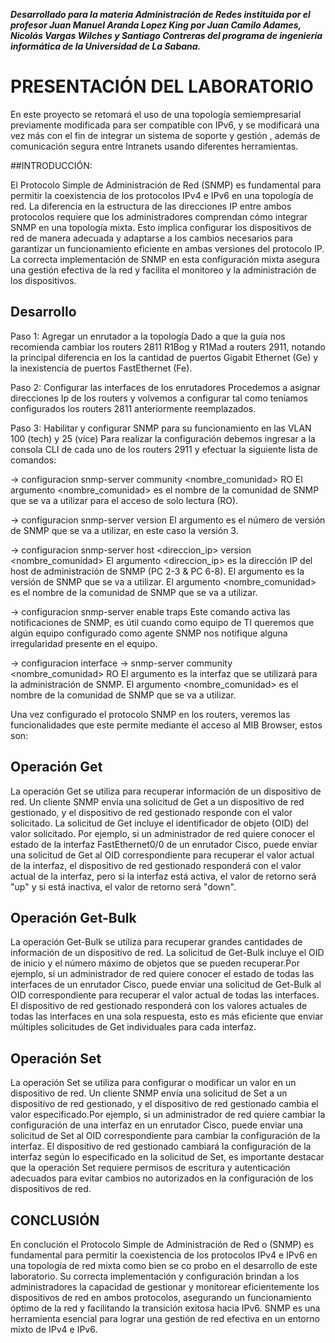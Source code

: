 ***Desarrollado para la materia Administración de Redes instituida por el profesor Juan Manuel Aranda Lopez King por Juan Camilo Adames, Nicolás Vargas Wilches y Santiago Contreras del programa de ingeniería informática de la Universidad de La Sabana.***

# PRESENTACIÓN DEL LABORATORIO

En este proyecto se retomará el uso de una topología semiempresarial previamente modificada para ser compatible con IPv6, y se modificará una vez más con el fin de integrar un sistema de soporte y gestión , además de comunicación segura entre Intranets usando diferentes herramientas.

##INTRODUCCIÓN:

El Protocolo Simple de Administración de Red (SNMP) es fundamental para permitir la coexistencia de los protocolos IPv4 e IPv6 en una topología de red. La diferencia en la estructura de las direcciones IP entre ambos protocolos requiere que los administradores comprendan cómo integrar SNMP en una topología mixta. Esto implica configurar los dispositivos de red de manera adecuada y adaptarse a los cambios necesarios para garantizar un funcionamiento eficiente en ambas versiones del protocolo IP. La correcta implementación de SNMP en esta configuración mixta asegura una gestión efectiva de la red y facilita el monitoreo y la administración de los dispositivos.

## Desarrollo
Paso 1: Agregar un enrutador a la topología
Dado a que la guía nos recomienda cambiar los routers 2811 R1Bog y R1Mad a routers 2911, notando la principal diferencia en los la cantidad de puertos Gigabit Ethernet (Ge) y la inexistencia de puertos FastEthernet (Fe).

Paso 2: Configurar las interfaces de los enrutadores
Procedemos a asignar direcciones Ip de los routers y volvemos a configurar tal como teníamos configurados los routers 2811 anteriormente reemplazados.

Paso 3: Habilitar y configurar SNMP para su funcionamiento en las VLAN 100 (tech) y 25 (vice)
Para realizar la configuración debemos ingresar a la consola CLI de cada uno de los routers 2911 y efectuar la siguiente lista de comandos:

  -> configuracion snmp-server community <nombre_comunidad> RO
El argumento <nombre_comunidad> es el nombre de la comunidad de SNMP que se va a utilizar para el acceso de solo lectura (RO).

  -> configuracion snmp-server version <version>
El argumento <version> es el número de versión de SNMP que se va a utilizar, en este caso la versión 3.
  
  -> configuracion snmp-server host <direccion_ip> version <version> <nombre_comunidad>
El argumento <direccion_ip> es la dirección IP del host de administración de SNMP (PC 2-3 & PC 6-8). El argumento <version> es la versión de SNMP que se va a utilizar. El argumento <nombre_comunidad> es el nombre de la comunidad de SNMP que se va a utilizar.
  
  -> configuracion snmp-server enable traps
Este comando activa las notificaciones de SNMP, es útil cuando como equipo de TI queremos que algún equipo configurado como agente SNMP nos notifique alguna irregularidad presente en el equipo.
  
  -> configuracion interface <interface>
  -> snmp-server community <nombre_comunidad> RO
El argumento <interface> es la interfaz que se utilizará para la administración de SNMP. El argumento <nombre_comunidad> es el nombre de la comunidad de SNMP que se va a utilizar.
  
Una vez configurado el protocolo SNMP en los routers, veremos las funcionalidades que este permite mediante el acceso al MIB Browser, estos son:
  ## Operación Get
La operación Get se utiliza para recuperar información de un dispositivo de red. Un cliente SNMP envía una solicitud de Get a un dispositivo de red gestionado, y el dispositivo de red gestionado responde con el valor solicitado. La solicitud de Get incluye el identificador de objeto (OID) del valor solicitado. Por ejemplo, si un administrador de red quiere conocer el estado de la interfaz FastEthernet0/0 de un enrutador Cisco, puede enviar una solicitud de Get al OID correspondiente para recuperar el valor actual de la interfaz, el dispositivo de red gestionado responderá con el valor actual de la interfaz, pero si la interfaz está activa, el valor de retorno será "up" y si está inactiva, el valor de retorno será "down".

  ## Operación Get-Bulk
La operación Get-Bulk se utiliza para recuperar grandes cantidades de información de un dispositivo de red. La solicitud de Get-Bulk incluye el OID de inicio y el número máximo de objetos que se pueden recuperar.Por ejemplo, si un administrador de red quiere conocer el estado de todas las interfaces de 
un enrutador Cisco, puede enviar una solicitud de Get-Bulk al OID correspondiente para recuperar el valor actual de todas las interfaces.
El dispositivo de red gestionado responderá con los valores actuales de todas las interfaces en una sola respuesta, esto es más eficiente que enviar múltiples solicitudes de Get individuales para cada interfaz.

 ## Operación Set
La operación Set se utiliza para configurar o modificar un valor en un dispositivo de red. Un cliente SNMP envía una solicitud de Set a un dispositivo de red gestionado, y el dispositivo de red gestionado cambia el valor especificado.Por ejemplo, si un administrador de red quiere cambiar la configuración 
de una interfaz en un enrutador Cisco, puede enviar una solicitud de Set al OID correspondiente para cambiar la configuración de la interfaz.
El dispositivo de red gestionado cambiará la configuración de la interfaz según lo especificado en la solicitud de Set, es importante destacar que la operación Set requiere permisos de escritura y autenticación adecuados para evitar cambios no autorizados en la configuración de los dispositivos de red.
  
  ## CONCLUSIÓN 
  En conclución el Protocolo Simple de Administración de Red o (SNMP) es fundamental para permitir la coexistencia de los protocolos IPv4 e IPv6 en una topología de red mixta como bien se co probo en el desarrollo de este laboratorio. Su correcta implementación y configuración brindan a los administradores la capacidad de gestionar y monitorear eficientemente los dispositivos de red en ambos protocolos, asegurando un funcionamiento óptimo de la red y facilitando la transición exitosa hacia IPv6. SNMP es una herramienta esencial para lograr una gestión de red efectiva en un entorno mixto de IPv4 e IPv6.
